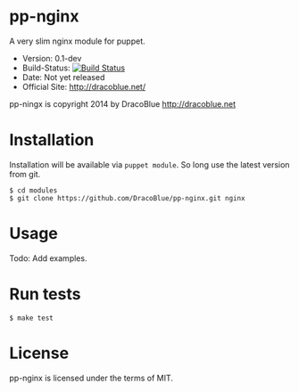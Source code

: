# pp-nginx

A very slim nginx module for puppet.

* Version: 0.1-dev
* Build-Status: [![Build Status](https://travis-ci.org/DracoBlue/pp-nginx.png?branch=master)](https://travis-ci.org/DracoBlue/pp-nginx)
* Date: Not yet released
* Official Site: http://dracoblue.net/

pp-ningx is copyright 2014 by DracoBlue http://dracoblue.net

# Installation

Installation will be available via `puppet module`. So long use the latest version from git.

``` console
$ cd modules
$ git clone https://github.com/DracoBlue/pp-nginx.git nginx
```

# Usage

Todo: Add examples.

# Run tests

``` console
$ make test
```

# License

pp-nginx is licensed under the terms of MIT.

